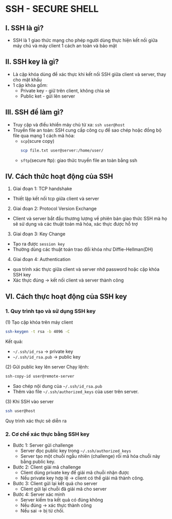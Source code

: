 # SSH - SECURE SHELL 
## I. SSH là gì?
- SSH là 1 giao thức mạng cho phép người dùng thực hiện kết nối giữa máy chủ và máy client 1 cách an toàn và bảo mật

## II. SSH key là gì?
- Là cặp khóa dùng để xác thực khi kết nối SSH giữa client và server, thay cho mật khẩu
- 1 cặp khóa gồm:
  - Private key - giữ trên client, không chia sẻ
  - Public ket - gửi lên server

## III. SSH để làm gì?
- Truy cập và điều khiển máy chủ từ xa: `ssh user@host`
- Truyền file an toàn: SSH cung cấp công cụ để sao chép hoặc đồng bộ file qua mạng 1 cách mã hóa:
  - `scp`(scure copy)
    ```bash
    scp file.txt user@server:/home/user/
    ```
  - `sftp`(secure ftp): giao thức truyền file an toàn bằng ssh

## IV. Cách thức hoạt động của SSH
1) Giai đoạn 1: TCP handshake
- Thiết lập kết nối tcp giữa client và server

2) Giai đoạn 2: Protocol Version Exchange 
- Client và server bắt đầu thương lượng về phiên bản giao thức SSH mà họ sẽ sử dụng và các thuật toán mã hóa, xác thực được hỗ trợ

3) Giai đoạn 3: Key Change
- Tạo ra được `session key`
- Thường dùng các thuật toán trao đổi khóa như Diffie-Hellman(DH)

4) Giai đoạn 4: Authentication
- qua trình xác thực giữa client và server nhờ password hoặc cặp khóa SSH key
- Xác thực đúng -> kết nối client và server thành công

## VI. Cách thực hoạt động của SSH key
### 1. Quy trình tạo và sử dụng SSH key
(1) Tạo cặp khóa trên máy client
```bash
ssh-keygen -t rsa -b 4096 -C
```

Kết quả:
- `~/.ssh/id_rsa` -> private key
- `~/.ssh/id_rsa.pub` -> public key

(2) Gửi public key lên server
Chạy lệnh:
```bash
ssh-copy-id user@remote-server
```
- Sao chép nội dung của `~/.ssh/id_rsa.pub`
- Thêm vào file `~/.ssh/authorized_keys` của user trên server.

(3) Khi SSH vào server
```bash
ssh user@host
```

Quy trình xác thực sẽ diễn ra

### 2. Cơ chế xác thực bằng SSH key
- Bước 1: Server gửi challenge
  - Server đọc public key trong `~/.ssh/authorized_keys` 
  - Server tạo một chuỗi ngẫu nhiên (challenge) rồi mã hóa chuỗi này bằng public key.
- Bước 2: Client giải mã challenge
  - Client dùng private key để giải mã chuỗi nhận được
  - Nếu private key hợp lệ -> client có thể giải mã thành công.
- Bước 3: Client gửi lại kết quả cho server
  - Client gửi lại chuỗi đã giải mã cho server
- Bước 4: Server xác minh 
  - Server kiểm tra kết quả có đúng không
  - Nếu đúng -> xác thực thành công
  - Nếu sai -> bị từ chối.